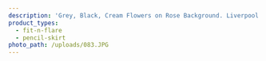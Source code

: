 ```yaml
---
description: 'Grey, Black, Cream Flowers on Rose Background. Liverpool'
product_types:
  - fit-n-flare
  - pencil-skirt
photo_path: /uploads/083.JPG
---
```

